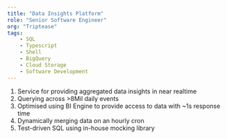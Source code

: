 ```yaml
---
title: "Data Insights Platform"
role: "Senior Software Engineer"
org: "Triptease"
tags:
    - SQL
    - Typescript
    - Shell
    - BigQuery
    - Cloud Storage
    - Software Development
---
```

1. Service for providing aggregated data insights in near realtime
2. Querying across >8Mil daily events
3. Optimised using BI Engine to provide access to data with ~1s response time
4. Dynamically merging data on an hourly cron
5. Test-driven SQL using in-house mocking library
